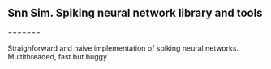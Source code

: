 <h2>Snn Sim. Spiking neural network library and tools </h2>
=======

<p>Straighforward and naive implementation of spiking neural networks. <br  />
Multithreaded, fast but buggy</p>
